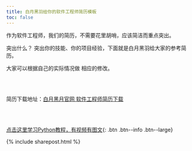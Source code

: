 ```yaml
---
title: 白月黑羽给你的软件工程师简历模板
toc: false
---
```


作为软件工程师，我们的简历，不需要花里胡哨，应该简洁而重点突出。

突出什么？ 突出你的技能、你的项目经验，下面就是白月黑羽给大家的参考简历。

大家可以根据自己的实际情况做 相应的修改。




<br><br>

简历下载地址：[白月黑月官网 软件工程师简历下载](http://v.python666.vip/file/etc/resume_employee.docx)



<br><br>

[点击这里学习Python教程，有视频有图文](/doc/tutorial/python/0001/){: .btn .btn--info .btn--large}

{% include sharepost.html %}
